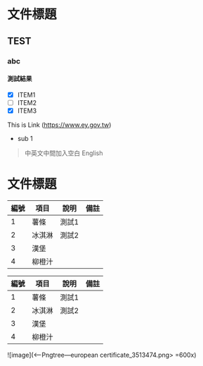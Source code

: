 # 文件標題

## TEST

### abc

#### 測試結果

- [X] ITEM1
- [ ] ITEM2
- [X] ITEM3

This is Link (https://www.ey.gov.tw)

* sub 1

> 中英文中間加入空白 English
>
# 文件標題


| 編號 | 項目  | 說明  | 備註 |
|----|-----|-----|----|
| 1  | 薯條  | 測試1 |    |
| 2  | 冰淇淋 | 測試2 |    |
| 3  | 漢堡  |     |    |
| 4  | 柳橙汁 |


| 編號 | 項目  | 說明  | 備註 |
|----|-----|-----|----|
| 1  | 薯條  | 測試1 |    |
| 2  | 冰淇淋 | 測試2 |    |
| 3  | 漢堡  |     |    |
| 4  | 柳橙汁 |

![image](<—Pngtree—european certificate_3513474.png> =600x)

